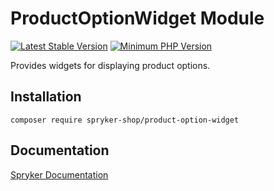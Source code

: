 # ProductOptionWidget Module
[![Latest Stable Version](https://poser.pugx.org/spryker-shop/product-option-widget/v/stable.svg)](https://packagist.org/packages/spryker-shop/product-option-widget)
[![Minimum PHP Version](https://img.shields.io/badge/php-%3E%3D%207.4-8892BF.svg)](https://php.net/)

Provides widgets for displaying product options.

## Installation

```
composer require spryker-shop/product-option-widget
```

## Documentation

[Spryker Documentation](https://academy.spryker.com)
